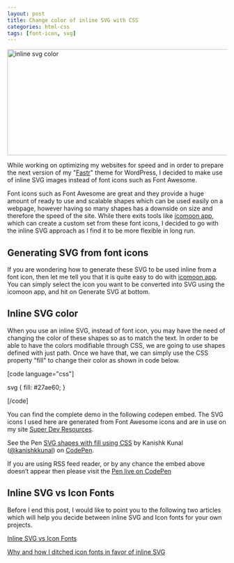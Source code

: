 ```yaml
---
layout: post
title: Change color of inline SVG with CSS
categories: html-css
tags: [font-icon, svg]
---
```

<img class="aligncenter size-full wp-image-98" src="http://codingtips.kanishkkunal.in/wp-content/uploads/sites/11/2014/11/inline-svg-color.png" alt="inline svg color" width="700" height="243" />

While working on optimizing my websites for speed and in order to prepare the next version of my "<a href="http://themes.kanishkkunal.in/fastr/" target="_blank">Fastr</a>" theme for WordPress, I decided to make use of inline SVG images instead of font icons such as Font Awesome.

Font icons such as Font Awesome are great and they provide a huge amount of ready to use and scalable shapes which can be used easily on a webpage, however having so many shapes has a downside on size and therefore the speed of the site. While there exits tools like <a href="https://icomoon.io/app" target="_blank">icomoon app</a>, which can create a custom set from these font icons, I decided to go with the inline SVG approach as I find it to be more flexible in long run.
<h2>Generating SVG from font icons</h2>
If you are wondering how to generate these SVG to be used inline from a font icon, then let me tell you that it is quite easy to do with <a href="https://icomoon.io/app" target="_blank">icomoon app</a>. You can simply select the icon you want to be converted into SVG using the icomoon app, and hit on Generate SVG at bottom.
<h2>Inline SVG color</h2>
When you use an inline SVG, instead of font icon, you may have the need of changing the color of these shapes so as to match the text. In order to be able to have the colors modifiable through CSS, we are going to use shapes defined with just path. Once we have that, we can simply use the CSS property "fill" to change their color as shown in code below.

[code language="css"]

svg {
fill: #27ae60;
}

[/code]

You can find the complete demo in the following codepen embed. The SVG icons I used here are generated from Font Awesome icons and are in use on my site <a href="http://superdevresources.com/" target="_blank">Super Dev Resources</a>.
<p class="codepen" data-height="268" data-theme-id="0" data-slug-hash="LEPJda" data-default-tab="result" data-user="kanishkkunal">See the Pen <a href="http://codepen.io/kanishkkunal/pen/LEPJda/">SVG shapes with fill using CSS</a> by Kanishk Kunal (<a href="http://codepen.io/kanishkkunal">@kanishkkunal</a>) on <a href="http://codepen.io">CodePen</a>.</p>
<script src="//assets.codepen.io/assets/embed/ei.js" async=""></script>

If you are using RSS feed reader, or by any chance the embed above doesn’t appear then please visit the <a href="http://codepen.io/kanishkkunal/pen/LEPJda" target="_blank">Pen live on CodePen</a>
<h2>Inline SVG vs Icon Fonts</h2>
Before I end this post, I would like to point you to the following two articles which will help you decide between inline SVG and Icon fonts for your own projects.

<a href="http://css-tricks.com/icon-fonts-vs-svg/" target="_blank">Inline SVG vs Icon Fonts</a>

<a href="http://mir.aculo.us/2014/10/31/icon-fonts-vs-inline-svg/" target="_blank">Why and how I ditched icon fonts in favor of inline SVG</a>
